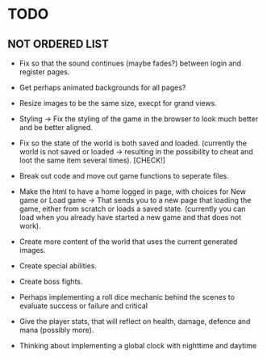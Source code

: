 # TODO

## NOT ORDERED LIST

* Fix so that the sound continues (maybe fades?) between login and register pages.

* Get perhaps animated backgrounds for all pages?

* Resize images to be the same size, execpt for grand views.

* Styling -> Fix the styling of the game in the browser to look much better and be better aligned.

* Fix so the state of the world is both saved and loaded. (currently the world is not saved or loaded -> resulting in the possibility to cheat and loot the same item several times). [CHECK!]

* Break out code and move out game functions to seperate files.

* Make the html to have a home logged in page, with choices for New game or Load game -> That sends you to a new page that loading the game, either from scratch or loads a saved state. 
(currently you can load when you already have started a new game and that does not work).

* Create more content of the world that uses the current generated images.

* Create special abilities.

* Create boss fights.

* Perhaps implementing a roll dice mechanic behind the scenes to evaluate success or failure and critical

* Give the player stats, that will reflect on health, damage, defence and mana (possibly more).

* Thinking about implementing a global clock with nighttime and daytime